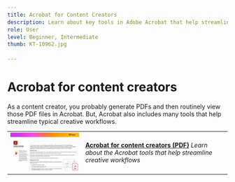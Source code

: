 ```yaml
---
title: Acrobat for Content Creators
description: Learn about key tools in Adobe Acrobat that help streamline creative workflows
role: User
level: Beginner, Intermediate
thumb: KT-10962.jpg

---
```

# Acrobat for content creators

As a content creator, you probably generate PDFs and then routinely view those PDF files in Acrobat. But, Acrobat also includes many tools that help streamline typical creative workflows.

<table style="table-layout:auto">
<tr>
 <td>
   <a href="assets/AcrobatforContentCreators.pdf" target="_blank">
      <img alt="Acrobat for content creators" src="assets/AcrobatforContentCreators_400.jpg" />
   </a>
  </td>
  <td>
   <a href="assets/AcrobatforContentCreators.pdf" target="_blank"><strong>Acrobat for content creators (PDF)</strong></a>
    <em>Learn about the Acrobat tools that help streamline creative workflows</em>
    <br>
  </td>
</tr>
</table>